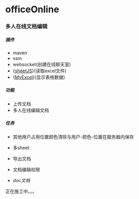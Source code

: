 # officeOnline
### 多人在线文档编辑

##### 插件
* maven
* ssm
* websocket(创建在线聊天室)
* {[sheetJS](https://github.com/SheetJS/sheetjs)}(读取excel文件)
* {[MyExcel](https://gitee.com/beany/myExcel)}(显示表格数据)

##### 功能

* 上传文档
* 多人在线编辑文档

##### 任务

* 其他用户占用位置颜色清除与用户-颜色-位置在服务器内保存
* 多sheet
* 导出文档
* 文档编辑权限

* *doc文档*


正在施工中。。。
